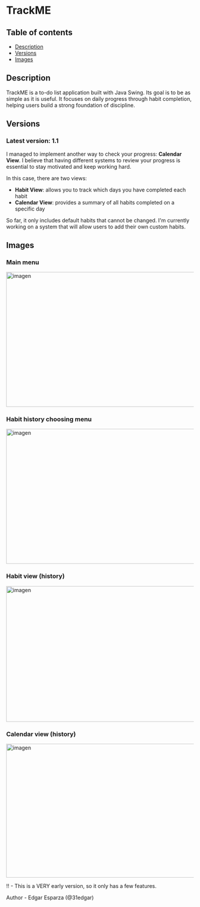 # TrackME
## Table of contents
- [Description](#Description)
- [Versions](#Versions)
- [Images](#Images)

## Description
TrackME is a to-do list application built with Java Swing. Its goal is to be as simple as it is useful. It focuses on daily progress through habit completion, helping users build a strong foundation of discipline.

## Versions
### Latest version: 1.1
I managed to implement another way to check your progress: **Calendar View**. I believe that having different systems to review your progress is essential to stay motivated and keep working hard.

In this case, there are two views:
+ **Habit View**: allows you to track which days you have completed each habit
+ **Calendar View**: provides a summary of all habits completed on a specific day

So far, it only includes default habits that cannot be changed. I'm currently working on a system that will allow users to add their own custom habits.

## Images
### Main menu
<img width="578" height="362" alt="imagen" src="https://github.com/user-attachments/assets/ad42b7db-ca74-4e42-8df8-5a94e0199e0d" />

### Habit history choosing menu
<img width="580" height="362" alt="imagen" src="https://github.com/user-attachments/assets/d00c40e1-7a03-49ec-af34-8bea823035e9" />

### Habit view (history)
<img width="581" height="364" alt="imagen" src="https://github.com/user-attachments/assets/6160cb2f-76d4-4458-87bd-35a36a1d3fba" />

### Calendar view (history)
<img width="580" height="359" alt="imagen" src="https://github.com/user-attachments/assets/ce69fa72-ac0e-4f7a-9d43-d772f411ac9e" />

!! - This is a VERY early version, so it only has a few features.

Author - Edgar Esparza (@31edgar)
